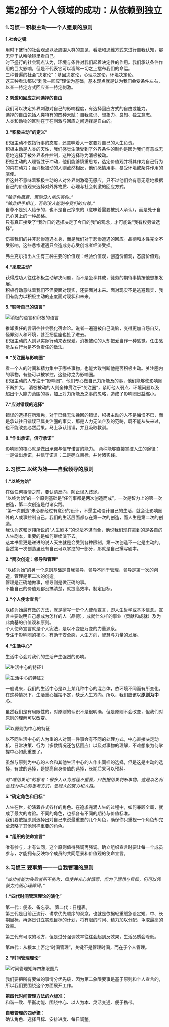 # 第2部分 个人领域的成功：从依赖到独立  

### **1.习惯一 积极主动——个人愿景的原则**  

**1.社会之镜**       

用时下盛行的社会观点以及周围人群的意见、看法和思维方式来进行自我认知，那无异于从哈哈镜里看自己。  
时下盛行的社会观点认为，环境与条件对我们起着决定性的作用。我们承认条件作用的巨大影响，但是不代表它可以凌驾一切之上摆布我们的命运。  
三种普遍的社会“决定论”：基因决定论，心理决定论，环境决定论。   
这三种看法都以“刺激—回应”理论为基础，基本观点就是认为我们会受条件左右，以某一特定方式回应某一特定刺激。  

**2.刺激和回应之间选择的自由**   

我们可以决定外界刺激对自己的影响程度，有选择回应方式的自由或能力。  
选择的自由包括人类特有的四种天赋：自我意识、想象力、良知、独立意志。   
人类和动物的区别在于在刺激与回应之间选择是自由的。   

**3.“积极主动”的定义”**   

积极主动不仅指行事的态度，还意味着人一定要对自己的人生负责。  
积极主动是人类的天性，我们感觉生活受到了外界条件的制约是因为我们有意或无意地选择了被外界条件控制，这种选择称为消极被动。  
积极主动的人理智胜于冲动，他们能够慎重思考，选定价值观并将其作为自己行为的内在动力；而消极被动的人则截然相反，他们感情用事，易受环境或条件作用的驱使。  
但这并不意味着积极主动的人对外界刺激毫无感应，只不过他们会有意无意地根据自己的价值观来选择对外界物质、心理与社会刺激的回应方式。  

*“除非你愿意，否则没人能伤害你。”*  
*“除非拱手相让，否则没人能剥夺我们的自尊。”*  
 自尊不是别人给予的，也不是自己挣来的（意味着需要被别人承认），而是处于自己心灵上的一种品格。  
只有真正接受了“我昨日的选择决定了今日的我”的观念，才可能说“我有权另做选择”。  
  
伤害我们的并非悲惨遭遇本身，而是我们对于悲惨遭遇的回应。品德和本性完全不受影响，这些悲惨遭遇只会造成身心受创或者经济受损。  
  
弗兰克尔指出人生有三种主要的价值观：经验价值观，创造价值观，态度价值观。  

**4.“采取主动”**  

获得成功人往往积极主动解决问题，而不是坐享其成，徒劳的期待事情按他想象发展。  
积极行动意味着我们不但要面对现实，还要面对未来。面对现实不是逃避现实，我们有能力以积极主动的态度面对现状和未来。    

**5.“聆听自己的语言”**  

![消极的语言和积极的语言](https://github.com/wangyuchaogeek/ReadingNotes/blob/master/%E9%AB%98%E6%95%88%E8%83%BD%E4%BA%BA%E5%A3%AB%E7%9A%84%E4%B8%83%E4%B8%AA%E4%B9%A0%E6%83%AF/images/%E6%B6%88%E6%9E%81%E4%B8%8E%E7%A7%AF%E6%9E%81%E7%9A%84%E8%AF%AD%E8%A8%80.png?raw=true) 

推卸责任的言语往往会强化宿命论。说者一遍遍被自己洗脑，变得更加自怨自艾，怪罪别人和环境，甚至把星座也扯了进去。  
积极主动的人则以实际行动来表现爱。消极被动的人却把爱当作一种感觉。任由感觉左右行为是不负责任的做法。  

**6.“关注圈与影响圈”**   

看一个人的时间和精力集中于哪些事物，也能大致判断他是否积极主动。关注圈内的事物，有些可以被掌控，这些称之为影响圈。    
积极主动的人专注于“影响圈”，他们专心做自己力所能及的事，他们能够使影响圈不断扩大。
消极被动的人则全神贯注于“关注圈”，紧盯他人弱点、环境问题以及超出个人能力范围的事，加上对力所能及之事的忽略，造成了影响圈日益缩小。  

**7.“应对错误的选择”**   

错误的选择在所难免，对于已经无法挽回的错误，积极主动的人不是悔恨不已，而是承认往日错误已属关注圈的事实，那是人力无法企及的范畴，既不能从头来过，也不能改变必然后果。马上承认错误，并且吸取教训。    

**8.“作出承诺，信守承诺”**   

影响圈的核心就是做出承诺与信守诺言的能力。
两种能够直接掌控人生的途径：一是做出承诺，并信守诺言；二是确立目标，并付诸实践。  





### **2.习惯二 以终为始——自我领导的原则**    

**1.“以终为始”**   

在做任何事情之前，要认清反向，防止误入歧途。  
“以终为始”的一个原则基础是“任何事都是两次创造而成”。一次是智力上的第一次创造，第二次创造是付诸实践。  
”第一次创造”未必都经过有意识的设计，不愿主动设计自己的生活，就会让影响圈外的人或事控制自己。我们的生活层面都存在第一次的创造，而人生是第二次的创造。  
我认为这和罗翔所说的“人生剧本”的说法不谋而合，他说我们现在拿到的是各自的人生剧本，重要的是如何继续演下去。  
这本书里更是递进的说人天生就是会受到各种限制，第一次创造不一定是主动的。当然第一次创造里还有自己可以掌控的一部分，那就是自己撰写剧本。  

**2.“两次创造：领导和管理”**  

“以终为始”的另一个原则基础是自我领导，领导不同于管理，领导是第一次的创造，管理是第二次的创造。  
管理是正确地做事，领导则是做正确的事。  
不能自己的价值观都没搞清楚，就提高效率，制定目标。  

**3.“个人使命宣言”**  

以终为始最有效的方法，就是撰写一份个人使命宣言，即人生哲学或基本信念。宣言主要说明自己想成为怎样的人（品德），成就什么样的事业（贡献和成就）及为此奠基的价值观和原则。  
个人使命宣言就是个人宪法，是以不变应万变的力量源泉。  
专注于影响圈的核心，有助于安全感，人生方向，智慧与力量的发展。

**4.“生活中心”**   

生活中心会对我们的生活产生强烈的影响。  

![生活中心的特征1](https://github.com/wangyuchaogeek/ReadingNotes/blob/master/%E9%AB%98%E6%95%88%E8%83%BD%E4%BA%BA%E5%A3%AB%E7%9A%84%E4%B8%83%E4%B8%AA%E4%B9%A0%E6%83%AF/images/%E7%94%9F%E6%B4%BB%E4%B8%AD%E5%BF%83%E7%9A%84%E7%89%B9%E5%BE%811.png?raw=true)   

![生活中心的特征2](https://github.com/wangyuchaogeek/ReadingNotes/blob/master/%E9%AB%98%E6%95%88%E8%83%BD%E4%BA%BA%E5%A3%AB%E7%9A%84%E4%B8%83%E4%B8%AA%E4%B9%A0%E6%83%AF/images/%E7%94%9F%E6%B4%BB%E4%B8%AD%E5%BF%83%E7%9A%84%E7%89%B9%E5%BE%812.png?raw=true)  

一般说来，我们的生活中心是以上某几种中心的混合体，依环境不同而有所变化。在这种情况下，生活重心摇摆不定，缺乏人生方向。所以，我们应该以**原则为中心**。  

虽然我们是有局限性的，对原则的认识不是很明确，但是原则不会改变，但我们对原则的理解可以改变。  

![以原则为中心的特征](https://github.com/wangyuchaogeek/ReadingNotes/blob/master/%E9%AB%98%E6%95%88%E8%83%BD%E4%BA%BA%E5%A3%AB%E7%9A%84%E4%B8%83%E4%B8%AA%E4%B9%A0%E6%83%AF/images/%E7%94%9F%E6%B4%BB%E4%B8%AD%E5%BF%83%E7%9A%84%E7%89%B9%E5%BE%813.png?raw=true)  

以不同生活中心的人为重的人对同一件事会有不同的处理方式，中心直接决定动机、日常决策、行为（多数情况还包括回应）以及对事物的理解，不难想象为何掌握中心如此重要了。  

虽然与原则为中心的人会和其他生活中心的人作出同样的选择，但是这是主动的选择，有效的选择，是提高自身价值的选择，长期后果可以预料。  
 
*对“唯结果论”的思考：很多人认为过程不重要，只根据结果判断事物，这是以名利金钱为中心的思考方式，忽视人的努力和人格。*    

    
**5.“确定角色和目标”**  

人生在世，扮演着各式各样的角色。在追求完满人生的过程中，如何兼顾全局，就成了最大的考验。不同的角色，也都各有不同的期待与价值标准。  
我们要依据原则选择出对自己来说最重要的几个角色，确保你只重视一个角色却完全忽略了其他同样重要的角色。

**6.“组织的使命宣言”**  

唯有参与，才有认同，这个原则值得强调再强调。确立组织宣言时要让每一个成员参与，才能拥有反映每个成员的共同愿景和价值观的使命宣言。


### **3.习惯三 要事第一——自我管理的原则**   

*“成功者能为失败者所不能为，纵使并非心甘情愿，但为了理想与目标，仍可以凭毅力克服心理障碍。”*  

**1.“四代时间管理理论的演化”**    

第一代：便条、备忘录。
第二代：日程表。  
第三代是目前正流行、讲求优先顺序的观念。也就是依据轻重缓急设定短、中、长期目标，再逐日订立实现目标的计划，将有限的时间、精力加以分配，争取最高的效率。   

第三代有可取的地方，但是过分强调效率往往会起到反效果，生活品质会降低。  

第四代：从根本上否定“时间管理”，关键不是管理时间，而在于个人管理。

  
**2.“时间管理理论”**   

![时间管理矩阵四象限图片](https://github.com/wangyuchaogeek/ReadingNotes/blob/master/%E9%AB%98%E6%95%88%E8%83%BD%E4%BA%BA%E5%A3%AB%E7%9A%84%E4%B8%83%E4%B8%AA%E4%B9%A0%E6%83%AF/images/%E6%97%B6%E9%97%B4%E7%AE%A1%E7%90%86%E7%9F%A9%E9%98%B5.png?raw=true)  

我们要把所有要做的事情分优先级，因为第二象限要事是基于原则和个人宣言的，所以我们要围绕这个方面展开工作。  

**第四代时间管理方法的六标准：**   
和谐一致、平衡功能、围绕中心、以人为本、灵活变通、便于携带。  

**自我管理的四步骤：**    
确认角色、选择目标、安排进度、每日调整。  





















 



















 






















 




